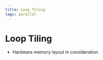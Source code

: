 ```yaml
---
title: Loop Tiling
tags: parallel
---
```


# Loop Tiling
- Hardware memory layout in consideration
































































